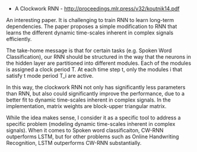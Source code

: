 - A Clockwork RNN - http://proceedings.mlr.press/v32/koutnik14.pdf

An interesting paper. It is challenging to train RNN to learn long-term dependencies. The paper proposes a simple modification to RNN that
learns the different dynamic time-scales inherent in complex signals efficiently.

The take-home message is that for certain tasks (e.g. Spoken Word Classification), our RNN should be structured in the way that the neurons in the hidden layer are partitioned into different modules. Each of the modules is assigned a clock period T. At
each time step t, only the modules i that satisfy t mode period T_i are active. 

In this way, the clockwork RNN not only has significantly less parameters than RNN, but also could significantly improve the performance, due to a better fit to dynamic time-scales inherent in complex
signals. In the implementation, matrix weights are block-upper triangular matrix.

While the idea makes sense, I consider it as a specific tool to address a specific problem (modeling dynamic time-scales inherent in complex
signals). When it comes to Spoken word classificaiton, CW-RNN outperforms LSTM, but for other problems such as Online Handwriting
Recognition, LSTM outperforms CW-RNN substantially.
